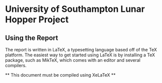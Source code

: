 # University of Southampton Lunar Hopper Project

## Using the Report

The report is written in LaTeX, a typesetting language based off of the TeX platform. The easiest way to get started using LaTeX is by installing a TeX package, such as MikTeX, which comes with an editor and several compilers.

** This document must be compiled using XeLaTeX **
